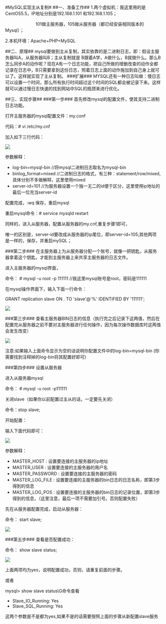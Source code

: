#MySQL实现主从复制#
##一、准备工作##
1.两个虚拟机：我这里用的是CentOS5.5，IP地址分别是192.168.1.101 和192.168.1.105；

　　　　　　　101做主服务器，105做从服务器（都已经安装相同版本的Mysql）；

2.本机环境：Apache+PHP+MySQL

##二、原理##
mysql要做到主从复制，其实依靠的是二进制日志，即：假设主服务器叫A，从服务器叫B；主从复制就是
B跟着A学，A做什么，B就做什么。那么B怎么同步A的动作呢？现在A有一个日志功能，把自己所做的增删改查的动作全都记录在日志中，B只需要拿到这份日志，照着日志上面的动作施加到自己身上就可以了。这样就实现了主从复制。
###扩展###
	MYSQL还有一种日志叫做：慢日志
	可以设置一个时间，那么所有执行时间超过这个时间的SQL都会被记录下来。这样就可以通过慢日志快速的找到网站中SQL的瓶颈来进行优化。

##三、实现步骤##
###第一步###
首先修改mysql的配置文件，使其支持二进制日志功能。

打开主服务器的mysql配置文件：my.conf

代码：# vi /etc/my.cnf

加入如下三行代码：

![](https://i.imgur.com/nnMG8xZ.png)

参数解释：

+ log-bin=mysql-bin  //将mysql二进制日志取名为mysql-bin
+ binlog_format=mixed //二进制日志的格式，有三种：statement/row/mixed,具体分别不多做解释，这里使用mixed
+ server-id=101 //为服务器设置一个独一无二的id便于区分，这里使用ip地址的最后一位充当server-id

 

配置完成，:wq 保存，重启mysql

重启mysql命令：# service mysqld restart

同样的，进入从服务器，配置从服务器的my.cnf,重复步骤1即可，

唯一的区别是，server-id要改成从服务器的ip尾位，即server-id=105;其他两项是一样的，保存，并重启mySQL；

###第二步###
在主服务器上为从服务器分配一个账号，就像一把钥匙，从服务器拿着这个钥匙，才能到主服务器上来共享主服务器的日志文件。

进入主服务器的mysql界面，

命令： # mysql -u root -p 111111     //我这里mysql账号是root，密码是111111

在mysql操作界面下，输入下面一行命令：

GRANT replication slave ON *.* TO 'slave'@'%' IDENTIFIED BY '111111';
 
![](https://i.imgur.com/1HpRiwF.png)

###第三步###
查看主服务器BIN日志的信息（执行完之后记录下这两值，然后在配置完从服务器之前不要对主服务器进行任何操作，因为每次操作数据库时这两值会发生改变）

![](https://i.imgur.com/OPCorSU.png)

注意:如果输入上面命令显示为空的话说明你配置文件中的log-bin=mysql-bin   (你需要找到注释掉的log-bin将其配置好即可)

###第四步###
设置从服务器

进入从服务器mysql

命令： # mysql -u root -p111111

关闭slave（如果你以前配置过主从的话，一定要先关闭）

命令：stop slave;

开始配置：

输入下面代码即可：

![](https://i.imgur.com/iY7i3Sl.png)

参数解释：

+ MASTER_HOST  :  设置要连接的主服务器的ip地址
+ MASTER_USER  :  设置要连接的主服务器的用户名
+ MASTER_PASSWORD  :  设置要连接的主服务器的密码
+ MASTER_LOG_FILE  :  设置要连接的主服务器的bin日志的日志名称，即第3步得到的信息
+ MASTER_LOG_POS  :  设置要连接的主服务器的bin日志的记录位置，即第3步得到的信息，（这里注意，最后一项不需要加引号。否则配置失败）

先在从服务器配置完成，启动从服务器：

命令： start slave;

![](https://i.imgur.com/L8RJnwO.png)

###第五步###
查看是否配置成功：

命令： show slave status;

![](https://i.imgur.com/CdGEc2G.png)

上面两项均为yes，说明配置成功，否则，请重复前面的步骤。

或者

mysql> show slave status\G命令查看

+ Slave_IO_Running: Yes
+ Slave_SQL_Running: Yes

这两个参数是不是都为yes,如果不是的话需要按照上面的步骤从新配置slave服务